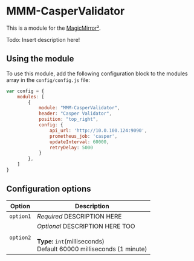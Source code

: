 # MMM-CasperValidator

This is a module for the [MagicMirror²](https://github.com/MichMich/MagicMirror/).

Todo: Insert description here!

## Using the module

To use this module, add the following configuration block to the modules array in the `config/config.js` file:
```js
var config = {
    modules: [
        {
			module: "MMM-CasperValidator",
			header: "Casper Validator",
			position: "top_right",
			config: {
				api_url: 'http://10.0.100.124:9090',
				prometheus_job: 'casper',
				updateInterval: 60000,
				retryDelay: 5000
			}
		},
    ]
}
```

## Configuration options

| Option           | Description
|----------------- |-----------
| `option1`        | *Required* DESCRIPTION HERE
| `option2`        | *Optional* DESCRIPTION HERE TOO <br><br>**Type:** `int`(milliseconds) <br>Default 60000 milliseconds (1 minute)
